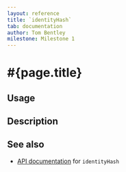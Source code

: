 ```yaml
---
layout: reference
title: `identityHash`
tab: documentation
author: Tom Bentley
milestone: Milestone 1
---
```


# #{page.title}

## Usage 

## Description

## See also

* [API documentation](#{site.urls.apidoc}/ceylon/language/index.html#identityHash) for `identityHash`

